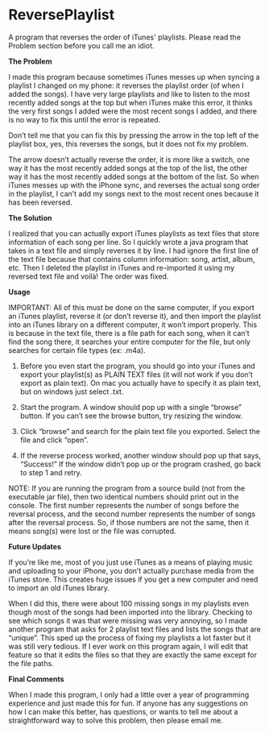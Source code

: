 # ReversePlaylist
A program that reverses the order of iTunes' playlists. Please read the Problem section before you call me an idiot.

**The Problem**

I made this program because sometimes iTunes messes up when syncing a playlist I changed on my phone: it reverses the playlist order (of when I added the songs). I have very large playlists and like to listen to the most recently added songs at the top but when iTunes make this error, it thinks the very first songs I added were the most recent songs I added, and there is no way to fix this until the error is repeated.

Don’t tell me that you can fix this by pressing the arrow in the top left of the playlist box, yes, this reverses the songs, but it does not fix my problem.

The arrow doesn’t actually reverse the order, it is more like a switch, one way it has the most recently added songs at the top of the list, the other way it has the most recently added songs at the bottom of the list. So when iTunes messes up with the iPhone sync, and reverses the actual song order in the playlist, I can’t add my songs next to the most recent ones because it has been reversed.

**The Solution**

I realized that you can actually export iTunes playlists as text files that store information of each song per line. So I quickly wrote a java program that takes in a text file and simply reverses it by line. I had ignore the first line of the text file because that contains column information: song, artist, album, etc. Then I deleted the playlist in iTunes and re-imported it using my reversed text file and voilà! The order was fixed.

**Usage**

IMPORTANT: All of this must be done on the same computer, if you export an iTunes playlist, reverse it (or don’t reverse it), and then import the playlist into an iTunes library on a different computer, it won’t import properly. This is because in the text file, there is a file path for each song, when it can’t find the song there, it searches your entire computer for the file, but only searches for certain file types (ex: .m4a).

1. Before you even start the program, you should go into your iTunes and export your playlist(s) as PLAIN TEXT files (it will not work if you don’t export as plain text). On mac you actually have to specify it as plain text, but on windows just select .txt.

2. Start the program. A window should pop up with a single “browse” button. If you can’t see the browse button, try resizing the window.

3. Click “browse” and search for the plain text file you exported. Select the file and click “open”.

4. If the reverse process worked, another window should pop up that says, “Success!” If the window didn’t pop up or the program crashed, go back to step 1 and retry. 

NOTE: If you are running the program from a source build (not from the executable jar file), then two identical numbers should print out in the console. The first number represents the number of songs before the reversal process, and the second number represents the number of songs after the reversal process. So, if those numbers are not the same, then it means song(s) were lost or the file was corrupted.

**Future Updates**

If you’re like me, most of you just use iTunes as a means of playing music and uploading to your iPhone, you don’t actually purchase media from the iTunes store. This creates huge issues if you get a new computer and need to import an old iTunes library.

When I did this, there were about 100 missing songs in my playlists even though most of the songs had been imported into the library. Checking to see which songs it was that were missing was very annoying, so I made another program that asks for 2 playlist text files and lists the songs that are “unique”. This sped up the process of fixing my playlists a lot faster but it was still very tedious. If I ever work on this program again, I will edit that feature so that it edits the files so that they are exactly the same except for the file paths.

**Final Comments**

When I made this program, I only had a little over a year of programming experience and just made this for fun. If anyone has any suggestions on how I can make this better, has questions, or wants to tell me about a straightforward way to solve this problem, then please email me.
